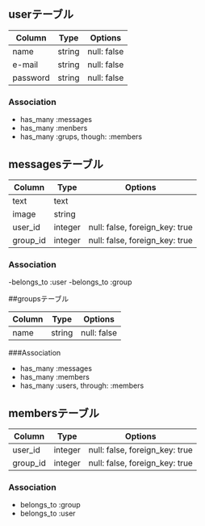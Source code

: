 ## userテーブル

|Column|Type|Options|
|------|----|-------|
|name|string|null: false|
|e-mail|string|null: false|
|password|string|null: false|

### Association
- has_many :messages
- has_many :menbers
- has_many :grups, though: :members

## messagesテーブル
|Column|Type|Options|
|------|----|-------|
|text|text|
|image|string|
|user_id|integer|null: false, foreign_key: true|
|group_id|integer|null: false, foreign_key: true|

### Association
-belongs_to :user
-belongs_to :group

##groupsテーブル

|Column|Type|Options|
|------|----|-------|
|name|string|null: false|

###Association
- has_many :messages
- has_many :members
- has_many :users, through: :members

## membersテーブル

|Column|Type|Options|
|------|----|-------|
|user_id|integer|null: false, foreign_key: true|
|group_id|integer|null: false, foreign_key: true|

### Association
- belongs_to :group
- belongs_to :user
